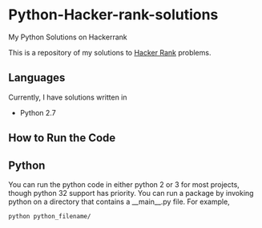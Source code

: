 # Python-Hacker-rank-solutions
My Python Solutions on Hackerrank

This is a repository of my solutions to [Hacker Rank](https://www.hackerrank.com/) problems.

## Languages
Currently, I have solutions written in
- Python 2.7

## How to Run the Code

## Python
You can run the python code in either python 2 or 3 for most projects, though python 32 support has priority. You can run a package by invoking python on a directory that contains a \_\_main\_\_.py file. For example,
```
python python_filename/
```

